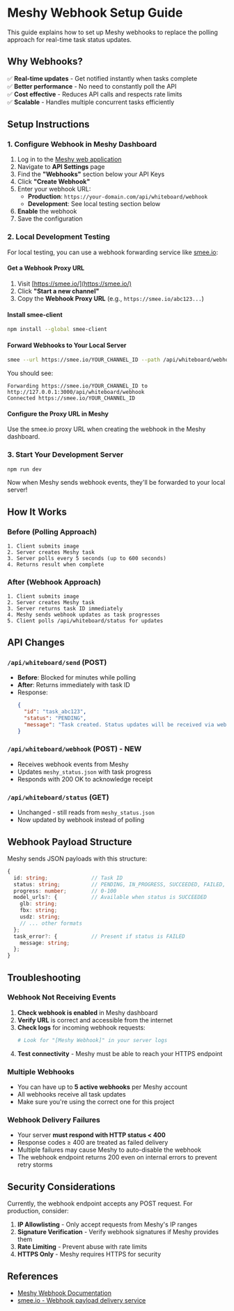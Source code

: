 # Meshy Webhook Setup Guide

This guide explains how to set up Meshy webhooks to replace the polling approach for real-time task status updates.

## Why Webhooks?

✅ **Real-time updates** - Get notified instantly when tasks complete  
✅ **Better performance** - No need to constantly poll the API  
✅ **Cost effective** - Reduces API calls and respects rate limits  
✅ **Scalable** - Handles multiple concurrent tasks efficiently  

## Setup Instructions

### 1. Configure Webhook in Meshy Dashboard

1. Log in to the [Meshy web application](https://app.meshy.ai/)
2. Navigate to **API Settings** page
3. Find the **"Webhooks"** section below your API Keys
4. Click **"Create Webhook"**
5. Enter your webhook URL:
   - **Production**: `https://your-domain.com/api/whiteboard/webhook`
   - **Development**: See local testing section below
6. **Enable** the webhook
7. Save the configuration

### 2. Local Development Testing

For local testing, you can use a webhook forwarding service like [smee.io](https://smee.io/):

#### Get a Webhook Proxy URL

1. Visit [https://smee.io/](https://smee.io/)
2. Click **"Start a new channel"**
3. Copy the **Webhook Proxy URL** (e.g., `https://smee.io/abc123...`)

#### Install smee-client

```bash
npm install --global smee-client
```

#### Forward Webhooks to Your Local Server

```bash
smee --url https://smee.io/YOUR_CHANNEL_ID --path /api/whiteboard/webhook --port 3000
```

You should see:
```
Forwarding https://smee.io/YOUR_CHANNEL_ID to http://127.0.0.1:3000/api/whiteboard/webhook
Connected https://smee.io/YOUR_CHANNEL_ID
```

#### Configure the Proxy URL in Meshy

Use the smee.io proxy URL when creating the webhook in the Meshy dashboard.

### 3. Start Your Development Server

```bash
npm run dev
```

Now when Meshy sends webhook events, they'll be forwarded to your local server!

## How It Works

### Before (Polling Approach)
```
1. Client submits image
2. Server creates Meshy task
3. Server polls every 5 seconds (up to 600 seconds)
4. Returns result when complete
```

### After (Webhook Approach)
```
1. Client submits image
2. Server creates Meshy task
3. Server returns task ID immediately
4. Meshy sends webhook updates as task progresses
5. Client polls /api/whiteboard/status for updates
```

## API Changes

### `/api/whiteboard/send` (POST)
- **Before**: Blocked for minutes while polling
- **After**: Returns immediately with task ID
- Response:
  ```json
  {
    "id": "task_abc123",
    "status": "PENDING",
    "message": "Task created. Status updates will be received via webhook."
  }
  ```

### `/api/whiteboard/webhook` (POST) - NEW
- Receives webhook events from Meshy
- Updates `meshy_status.json` with task progress
- Responds with 200 OK to acknowledge receipt

### `/api/whiteboard/status` (GET)
- Unchanged - still reads from `meshy_status.json`
- Now updated by webhook instead of polling

## Webhook Payload Structure

Meshy sends JSON payloads with this structure:

```typescript
{
  id: string;              // Task ID
  status: string;          // PENDING, IN_PROGRESS, SUCCEEDED, FAILED, EXPIRED
  progress: number;        // 0-100
  model_urls?: {           // Available when status is SUCCEEDED
    glb: string;
    fbx: string;
    usdz: string;
    // ... other formats
  };
  task_error?: {           // Present if status is FAILED
    message: string;
  };
}
```

## Troubleshooting

### Webhook Not Receiving Events

1. **Check webhook is enabled** in Meshy dashboard
2. **Verify URL** is correct and accessible from the internet
3. **Check logs** for incoming webhook requests:
   ```bash
   # Look for "[Meshy Webhook]" in your server logs
   ```
4. **Test connectivity** - Meshy must be able to reach your HTTPS endpoint

### Multiple Webhooks

- You can have up to **5 active webhooks** per Meshy account
- All webhooks receive all task updates
- Make sure you're using the correct one for this project

### Webhook Delivery Failures

- Your server **must respond with HTTP status < 400**
- Response codes ≥ 400 are treated as failed delivery
- Multiple failures may cause Meshy to auto-disable the webhook
- The webhook endpoint returns 200 even on internal errors to prevent retry storms

## Security Considerations

Currently, the webhook endpoint accepts any POST request. For production, consider:

1. **IP Allowlisting** - Only accept requests from Meshy's IP ranges
2. **Signature Verification** - Verify webhook signatures if Meshy provides them
3. **Rate Limiting** - Prevent abuse with rate limits
4. **HTTPS Only** - Meshy requires HTTPS for security

## References

- [Meshy Webhook Documentation](https://docs.meshy.ai/en/api/webhooks)
- [smee.io - Webhook payload delivery service](https://smee.io/)

